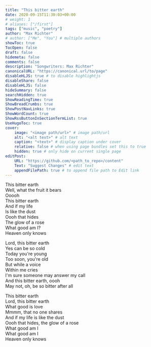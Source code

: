 ```yaml
---
title: "This bitter earth"
date: 2020-09-15T11:30:03+00:00
# weight: 1
# aliases: ["/first"]
tags: ["music", "poetry"]
author: "Max Richter"
# author: ["Me", "You"] # multiple authors
showToc: true
TocOpen: false
draft: false
hidemeta: false
comments: false
description: "Songwriters: Max Richter"
canonicalURL: "https://canonical.url/to/page"
disableHLJS: true # to disable highlightjs
disableShare: false
disableHLJS: false
hideSummary: false
searchHidden: true
ShowReadingTime: true
ShowBreadCrumbs: true
ShowPostNavLinks: true
ShowWordCount: true
ShowRssButtonInSectionTermList: true
UseHugoToc: true
cover:
    image: "<image path/url>" # image path/url
    alt: "<alt text>" # alt text
    caption: "<text>" # display caption under cover
    relative: false # when using page bundles set this to true
    hidden: true # only hide on current single page
editPost:
    URL: "https://github.com/<path_to_repo>/content"
    Text: "Suggest Changes" # edit text
    appendFilePath: true # to append file path to Edit link
---
```

This bitter earth  
Well, what the fruit it bears  
Ooooh  
This bitter earth  
And if my life  
Is like the dust  
Oooh that hides  
The glow of a rose  
What good am I?  
Heaven only knows  

Lord, this bitter earth  
Yes can be so cold  
Today you're young  
Too soon, you're old  
But while a voice  
Within me cries  
I'm sure someone may answer my call  
And this bitter earth, oooh  
May not, oh, be so bitter after all  

This bitter earth  
Lord, this bitter earth  
What good is love  
Mmmm, that no one shares  
And if my life is like the dust  
Oooh that hides, the glow of a rose  
What good am I  
What good am I  
Heaven only knows
